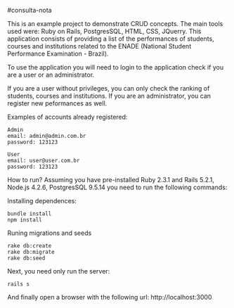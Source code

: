 #consulta-nota

This is an example project to demonstrate CRUD concepts. The main tools used were: Ruby on Rails, PostgresSQL, HTML, CSS, JQuerry. This application consists of providing a list of the performances of students, courses and institutions related to the ENADE (National Student Performance Examination - Brazil).

To use the application you will need to login to the application check if you are a user or an administrator.

If you are a user without privileges, you can only check the ranking of students, courses and institutions. If you are an administrator, you can register new peformances as well.

Examples of accounts already registered:

	Admin
	email: admin@admin.com.br
	password: 123123

	User
	email: user@user.com.br
	password: 123123

How to run?
Assuming you have pre-installed Ruby 2.3.1 and Rails 5.2.1, Node.js 4.2.6, PostgresSQL 9.5.14 you need to run the following commands:

Installing dependences:

	bundle install
	npm install

Runing migrations and seeds

	rake db:create
	rake db:migrate
	rake db:seed

Next, you need only run the server:

	rails s

And finally open a browser with the following url:
http://localhost:3000
